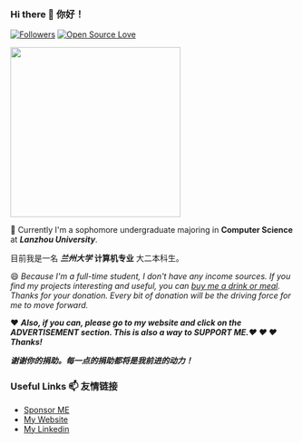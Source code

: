 ### Hi there 👋 你好！

[![Followers](https://img.shields.io/github/followers/HollowMan6?style=social)](https://github.com/HollowMan6?tab=followers)
[![Open Source Love](https://badges.frapsoft.com/os/v1/open-source.svg?v=103)](https://hollowman6.github.io/fund.html)

<img src="https://hollowman6.github.io/img/mark.png" width="300">

🌱 Currently I'm a sophomore undergraduate majoring in **Computer Science** at ***Lanzhou University***. 

目前我是一名 ***兰州大学*** **计算机专业** 大二本科生。

😄 *Because I'm a full-time student, I don't have any income sources. If you find my projects interesting and useful, you can [buy me a drink or meal](https://hollowman6.github.io/fund.html). Thanks for your donation. Every bit of donation will be the driving force for me to move forward.*

❤ ***Also, if you can, please go to my website and click on the ADVERTISEMENT section. This is also a way to SUPPORT ME.❤ ❤ ❤ Thanks!***

***谢谢你的捐助。每一点的捐助都将是我前进的动力！***

### Useful Links 📫 友情链接

* [Sponsor ME](https://hollowman6.github.io/fund.html) 
* [My Website](https://hollowman6.github.io/) 
* [My Linkedin](https://www.linkedin.com/in/%E8%92%8B%E5%B5%A9%E6%9E%97/)
